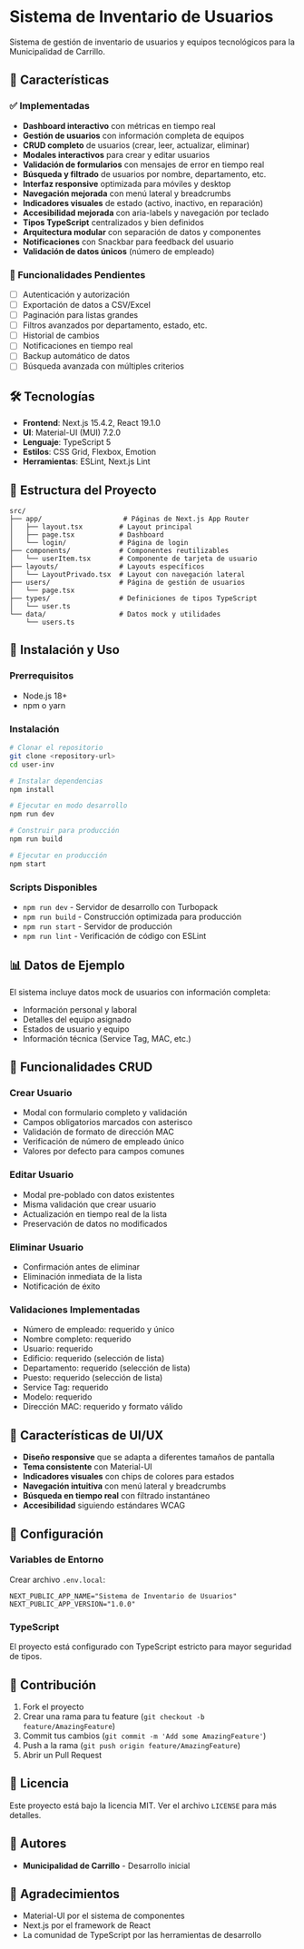 # Sistema de Inventario de Usuarios

Sistema de gestión de inventario de usuarios y equipos tecnológicos para la Municipalidad de Carrillo.

## 🚀 Características

### ✅ Implementadas
- **Dashboard interactivo** con métricas en tiempo real
- **Gestión de usuarios** con información completa de equipos
- **CRUD completo** de usuarios (crear, leer, actualizar, eliminar)
- **Modales interactivos** para crear y editar usuarios
- **Validación de formularios** con mensajes de error en tiempo real
- **Búsqueda y filtrado** de usuarios por nombre, departamento, etc.
- **Interfaz responsive** optimizada para móviles y desktop
- **Navegación mejorada** con menú lateral y breadcrumbs
- **Indicadores visuales** de estado (activo, inactivo, en reparación)
- **Accesibilidad mejorada** con aria-labels y navegación por teclado
- **Tipos TypeScript** centralizados y bien definidos
- **Arquitectura modular** con separación de datos y componentes
- **Notificaciones** con Snackbar para feedback del usuario
- **Validación de datos únicos** (número de empleado)

### 🔄 Funcionalidades Pendientes
- [ ] Autenticación y autorización
- [ ] Exportación de datos a CSV/Excel
- [ ] Paginación para listas grandes
- [ ] Filtros avanzados por departamento, estado, etc.
- [ ] Historial de cambios
- [ ] Notificaciones en tiempo real
- [ ] Backup automático de datos
- [ ] Búsqueda avanzada con múltiples criterios

## 🛠️ Tecnologías

- **Frontend**: Next.js 15.4.2, React 19.1.0
- **UI**: Material-UI (MUI) 7.2.0
- **Lenguaje**: TypeScript 5
- **Estilos**: CSS Grid, Flexbox, Emotion
- **Herramientas**: ESLint, Next.js Lint

## 📁 Estructura del Proyecto

```
src/
├── app/                    # Páginas de Next.js App Router
│   ├── layout.tsx         # Layout principal
│   ├── page.tsx           # Dashboard
│   └── login/             # Página de login
├── components/            # Componentes reutilizables
│   └── userItem.tsx       # Componente de tarjeta de usuario
├── layouts/               # Layouts específicos
│   └── LayoutPrivado.tsx  # Layout con navegación lateral
├── users/                 # Página de gestión de usuarios
│   └── page.tsx
├── types/                 # Definiciones de tipos TypeScript
│   └── user.ts
└── data/                  # Datos mock y utilidades
    └── users.ts
```

## 🚀 Instalación y Uso

### Prerrequisitos
- Node.js 18+ 
- npm o yarn

### Instalación
```bash
# Clonar el repositorio
git clone <repository-url>
cd user-inv

# Instalar dependencias
npm install

# Ejecutar en modo desarrollo
npm run dev

# Construir para producción
npm run build

# Ejecutar en producción
npm start
```

### Scripts Disponibles
- `npm run dev` - Servidor de desarrollo con Turbopack
- `npm run build` - Construcción optimizada para producción
- `npm run start` - Servidor de producción
- `npm run lint` - Verificación de código con ESLint

## 📊 Datos de Ejemplo

El sistema incluye datos mock de usuarios con información completa:
- Información personal y laboral
- Detalles del equipo asignado
- Estados de usuario y equipo
- Información técnica (Service Tag, MAC, etc.)

## 🔧 Funcionalidades CRUD

### Crear Usuario
- Modal con formulario completo y validación
- Campos obligatorios marcados con asterisco
- Validación de formato de dirección MAC
- Verificación de número de empleado único
- Valores por defecto para campos comunes

### Editar Usuario
- Modal pre-poblado con datos existentes
- Misma validación que crear usuario
- Actualización en tiempo real de la lista
- Preservación de datos no modificados

### Eliminar Usuario
- Confirmación antes de eliminar
- Eliminación inmediata de la lista
- Notificación de éxito

### Validaciones Implementadas
- Número de empleado: requerido y único
- Nombre completo: requerido
- Usuario: requerido
- Edificio: requerido (selección de lista)
- Departamento: requerido (selección de lista)
- Puesto: requerido (selección de lista)
- Service Tag: requerido
- Modelo: requerido
- Dirección MAC: requerido y formato válido

## 🎨 Características de UI/UX

- **Diseño responsive** que se adapta a diferentes tamaños de pantalla
- **Tema consistente** con Material-UI
- **Indicadores visuales** con chips de colores para estados
- **Navegación intuitiva** con menú lateral y breadcrumbs
- **Búsqueda en tiempo real** con filtrado instantáneo
- **Accesibilidad** siguiendo estándares WCAG

## 🔧 Configuración

### Variables de Entorno
Crear archivo `.env.local`:
```env
NEXT_PUBLIC_APP_NAME="Sistema de Inventario de Usuarios"
NEXT_PUBLIC_APP_VERSION="1.0.0"
```

### TypeScript
El proyecto está configurado con TypeScript estricto para mayor seguridad de tipos.

## 📝 Contribución

1. Fork el proyecto
2. Crear una rama para tu feature (`git checkout -b feature/AmazingFeature`)
3. Commit tus cambios (`git commit -m 'Add some AmazingFeature'`)
4. Push a la rama (`git push origin feature/AmazingFeature`)
5. Abrir un Pull Request

## 📄 Licencia

Este proyecto está bajo la licencia MIT. Ver el archivo `LICENSE` para más detalles.

## 👥 Autores

- **Municipalidad de Carrillo** - Desarrollo inicial

## 🙏 Agradecimientos

- Material-UI por el sistema de componentes
- Next.js por el framework de React
- La comunidad de TypeScript por las herramientas de desarrollo

